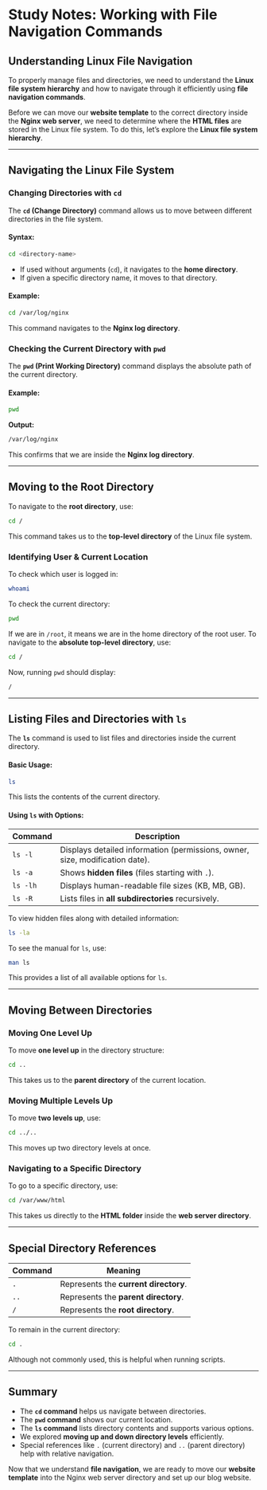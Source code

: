 # Study Notes: Working with File Navigation Commands

## Understanding Linux File Navigation
To properly manage files and directories, we need to understand the **Linux file system hierarchy** and how to navigate through it efficiently using **file navigation commands**.

Before we can move our **website template** to the correct directory inside the **Nginx web server**, we need to determine where the **HTML files** are stored in the Linux file system. To do this, let’s explore the **Linux file system hierarchy**.

---

## Navigating the Linux File System
### Changing Directories with `cd`
The **`cd` (Change Directory)** command allows us to move between different directories in the file system.

#### Syntax:
```bash
cd <directory-name>
```
- If used without arguments (`cd`), it navigates to the **home directory**.
- If given a specific directory name, it moves to that directory.

#### Example:
```bash
cd /var/log/nginx
```
This command navigates to the **Nginx log directory**.

### Checking the Current Directory with `pwd`
The **`pwd` (Print Working Directory)** command displays the absolute path of the current directory.

#### Example:
```bash
pwd
```
**Output:**
```bash
/var/log/nginx
```
This confirms that we are inside the **Nginx log directory**.

---

## Moving to the Root Directory
To navigate to the **root directory**, use:
```bash
cd /
```
This command takes us to the **top-level directory** of the Linux file system.

### Identifying User & Current Location
To check which user is logged in:
```bash
whoami
```
To check the current directory:
```bash
pwd
```
If we are in `/root`, it means we are in the home directory of the root user.
To navigate to the **absolute top-level directory**, use:
```bash
cd /
```
Now, running `pwd` should display:
```bash
/
```
---

## Listing Files and Directories with `ls`
The **`ls`** command is used to list files and directories inside the current directory.

#### Basic Usage:
```bash
ls
```
This lists the contents of the current directory.

#### Using `ls` with Options:
| Command | Description |
|---------|-------------|
| `ls -l` | Displays detailed information (permissions, owner, size, modification date). |
| `ls -a` | Shows **hidden files** (files starting with `.`). |
| `ls -lh` | Displays human-readable file sizes (KB, MB, GB). |
| `ls -R` | Lists files in **all subdirectories** recursively. |

To view hidden files along with detailed information:
```bash
ls -la
```
To see the manual for `ls`, use:
```bash
man ls
```
This provides a list of all available options for `ls`.

---

## Moving Between Directories
### Moving One Level Up
To move **one level up** in the directory structure:
```bash
cd ..
```
This takes us to the **parent directory** of the current location.

### Moving Multiple Levels Up
To move **two levels up**, use:
```bash
cd ../..
```
This moves up two directory levels at once.

### Navigating to a Specific Directory
To go to a specific directory, use:
```bash
cd /var/www/html
```
This takes us directly to the **HTML folder** inside the **web server directory**.

---

## Special Directory References
| Command | Meaning |
|---------|---------|
| `.`     | Represents the **current directory**. |
| `..`    | Represents the **parent directory**. |
| `/`     | Represents the **root directory**. |

To remain in the current directory:
```bash
cd .
```
Although not commonly used, this is helpful when running scripts.

---

## Summary
- The **`cd` command** helps us navigate between directories.
- The **`pwd` command** shows our current location.
- The **`ls` command** lists directory contents and supports various options.
- We explored **moving up and down directory levels** efficiently.
- Special references like `.` (current directory) and `..` (parent directory) help with relative navigation.

Now that we understand **file navigation**, we are ready to move our **website template** into the Nginx web server directory and set up our blog website.


